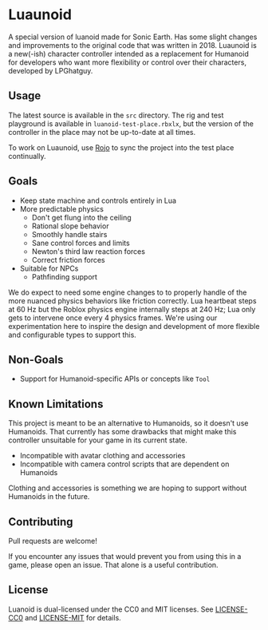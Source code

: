 # Luaunoid
A special version of luanoid made for Sonic Earth. Has some slight changes and improvements to the original code that was written in 2018. Luaunoid is a new(-ish) character controller intended as a replacement for Humanoid for developers who want more flexibility or control over their characters, developed by LPGhatguy.

## Usage
The latest source is available in the `src` directory. The rig and test playground is available in `luanoid-test-place.rbxlx`, but the version of the controller in the place may not be up-to-date at all times.

To work on Luaunoid, use [Rojo](https://github.com/LPGhatguy/rojo) to sync the project into the test place continually.

## Goals
* Keep state machine and controls entirely in Lua
* More predictable physics
	* Don't get flung into the ceiling
	* Rational slope behavior
	* Smoothly handle stairs
	* Sane control forces and limits
	* Newton's third law reaction forces
	* Correct friction forces
* Suitable for NPCs
	* Pathfinding support

We do expect to need some engine changes to to properly handle of the more nuanced physics behaviors like friction correctly. Lua heartbeat steps at 60 Hz but the Roblox physics engine internally steps at 240 Hz; Lua only gets to intervene once every 4 physics frames. We're using our experimentation here to inspire the design and development of more flexible and configurable types to support this.

## Non-Goals
* Support for Humanoid-specific APIs or concepts like `Tool`

## Known Limitations
This project is meant to be an alternative to Humanoids, so it doesn't use Humanoids. That currently has some drawbacks that might make this controller unsuitable for your game in its current state.

* Incompatible with avatar clothing and accessories
* Incompatible with camera control scripts that are dependent on Humanoids

Clothing and accessories is something we are hoping to support without Humanoids in the future.

## Contributing

Pull requests are welcome!

If you encounter any issues that would prevent you from using this in a game, please open an issue. That alone is a useful contribution.

## License
Luanoid is dual-licensed under the CC0 and MIT licenses. See [LICENSE-CC0](LICENSE-CC0) and [LICENSE-MIT](LICENSE-MIT) for details.
